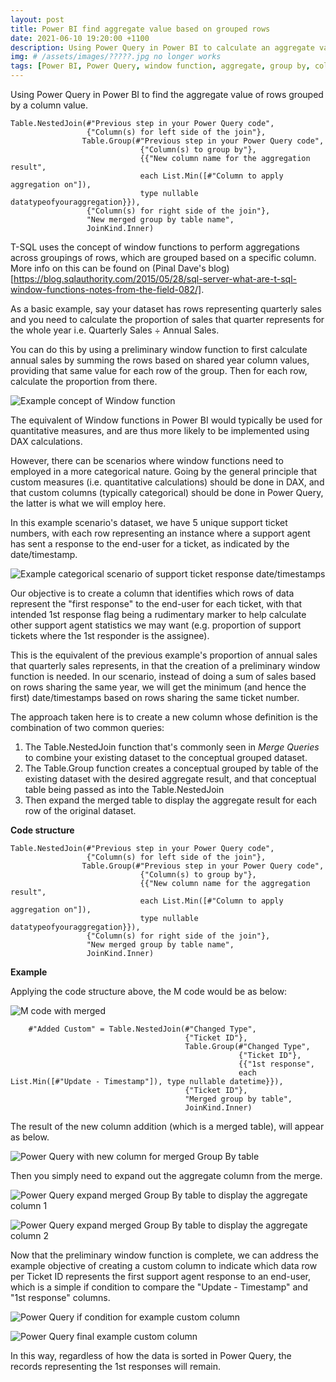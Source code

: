 ```yaml
---
layout: post
title: Power BI find aggregate value based on grouped rows
date: 2021-06-10 19:20:00 +1100
description: Using Power Query in Power BI to calculate an aggregate value based on row groups. # Add post description (optional)
img: # /assets/images/?????.jpg no longer works
tags: [Power BI, Power Query, window function, aggregate, group by, column] # add tag
---
```


Using Power Query in Power BI to find the aggregate value of rows grouped by a column value.

```
Table.NestedJoin(#"Previous step in your Power Query code", 
                 {"Column(s) for left side of the join"}, 
                Table.Group(#"Previous step in your Power Query code", 
                             {"Column(s) to group by"}, 
                             {{"New column name for the aggregation result", 
                             each List.Min([#"Column to apply aggregation on"]), 
                             type nullable datatypeofyouraggregation}}),
                 {"Column(s) for right side of the join"}, 
                 "New merged group by table name",
                 JoinKind.Inner)
```

T-SQL uses the concept of window functions to perform aggregations across groupings of rows, which are grouped based on a specific column. More info on this can be found on (Pinal Dave's blog)[https://blog.sqlauthority.com/2015/05/28/sql-server-what-are-t-sql-window-functions-notes-from-the-field-082/].

As a basic example, say your dataset has rows representing quarterly sales and you need to calculate the proportion of sales that quarter represents for the whole year i.e. Quarterly Sales ÷ Annual Sales.

You can do this by using a preliminary window function to first calculate annual sales by summing the rows based on shared year column values, providing that same value for each row of the group. Then for each row, calculate the proportion from there.

![Example concept of Window function](https://github.com/datamesse/blog/blob/master/assets/images/blog/2021-06-10-power-bi-find-aggregate-value-based-on-grouped-rows/01.png?raw=true)

The equivalent of Window functions in Power BI would typically be used for quantitative measures, and are thus more likely to be implemented using DAX calculations.

However, there can be scenarios where window functions need to employed in a more categorical nature. Going by the general principle that custom measures (i.e. quantitative calculations) should be done in DAX, and that custom columns (typically categorical) should be done in Power Query, the latter is what we will employ here.

In this example scenario's dataset, we have 5 unique support ticket numbers, with each row representing an instance where a support agent has sent a response to the end-user for a ticket, as indicated by the date/timestamp.

![Example categorical scenario of support ticket response date/timestamps](https://github.com/datamesse/blog/blob/master/assets/images/blog/2021-06-10-power-bi-find-aggregate-value-based-on-grouped-rows/02.png?raw=true)

Our objective is to create a column that identifies which rows of data represent the "first response" to the end-user for each ticket, with that intended 1st response flag being a rudimentary marker to help calculate other support agent statistics we may want (e.g. proportion of support tickets where the 1st responder is the assignee).

This is the equivalent of the previous example's proportion of annual sales that quarterly sales represents, in that the creation of a preliminary window function is needed. In our scenario, instead of doing a sum of sales based on rows sharing the same year, we will get the minimum (and hence the first) date/timestamps based on rows sharing the same ticket number.

The approach taken here is to create a new column whose definition is the combination of two common queries:
1. The Table.NestedJoin function that's commonly seen in *Merge Queries* to combine your existing dataset to the conceptual grouped dataset.
2. The Table.Group function creates a conceptual grouped by table of the existing dataset with the desired aggregate result, and that conceptual table being passed as into the Table.NestedJoin
3. Then expand the merged table to display the aggregate result for each row of the original dataset.

**Code structure**

```
Table.NestedJoin(#"Previous step in your Power Query code", 
                 {"Column(s) for left side of the join"}, 
                Table.Group(#"Previous step in your Power Query code", 
                             {"Column(s) to group by"}, 
                             {{"New column name for the aggregation result", 
                             each List.Min([#"Column to apply aggregation on"]), 
                             type nullable datatypeofyouraggregation}}),
                 {"Column(s) for right side of the join"}, 
                 "New merged group by table name",
                 JoinKind.Inner)
```

**Example**

Applying the code structure above, the M code would be as below:

![M code with merged](https://github.com/datamesse/blog/blob/master/assets/images/blog/2021-06-10-power-bi-find-aggregate-value-based-on-grouped-rows/03.png?raw=true)

```
    #"Added Custom" = Table.NestedJoin(#"Changed Type", 
                                       {"Ticket ID"},
                                       Table.Group(#"Changed Type",
                                                   {"Ticket ID"},
                                                   {{"1st response",
                                                   each List.Min([#"Update - Timestamp"]), type nullable datetime}}),
                                       {"Ticket ID"},
                                       "Merged group by table",
                                       JoinKind.Inner)
```

The result of the new column addition (which is a merged table), will appear as below.

![Power Query with new column for merged Group By table](https://github.com/datamesse/blog/blob/master/assets/images/blog/2021-06-10-power-bi-find-aggregate-value-based-on-grouped-rows/04.png?raw=true)

Then you simply need to expand out the aggregate column from the merge.

![Power Query expand merged Group By table to display the aggregate column 1](https://github.com/datamesse/blog/blob/master/assets/images/blog/2021-06-10-power-bi-find-aggregate-value-based-on-grouped-rows/05.png?raw=true)

![Power Query expand merged Group By table to display the aggregate column 2](https://github.com/datamesse/blog/blob/master/assets/images/blog/2021-06-10-power-bi-find-aggregate-value-based-on-grouped-rows/05.png?raw=true)

Now that the preliminary window function is complete, we can address the example objective of creating a custom column to indicate which data row per Ticket ID represents the first support agent response to an end-user, which is a simple if condition to compare the "Update - Timestamp" and "1st response" columns.

![Power Query if condition for example custom column](https://github.com/datamesse/blog/blob/master/assets/images/blog/2021-06-10-power-bi-find-aggregate-value-based-on-grouped-rows/07.png?raw=true)

![Power Query final example custom column](https://github.com/datamesse/blog/blob/master/assets/images/blog/2021-06-10-power-bi-find-aggregate-value-based-on-grouped-rows/08.png?raw=true)

In this way, regardless of how the data is sorted in Power Query, the records representing the 1st responses will remain.